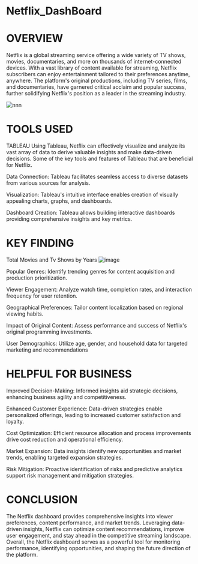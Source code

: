 # Netflix_DashBoard
# OVERVIEW
Netflix is a global streaming service offering a wide variety of TV shows, movies, documentaries, and more on thousands of internet-connected devices. With a vast library of content available for streaming, Netflix subscribers can enjoy entertainment tailored to their preferences anytime, anywhere. The platform's original productions, including TV series, films, and documentaries, have garnered critical acclaim and popular success, further solidifying Netflix's position as a leader in the streaming industry. 

![nnn](https://github.com/Lathishkumar20/Netflix_DashBoard/assets/142078468/70eb8eeb-3d11-419c-907c-11f7f5c2f402)

# TOOLS USED
TABLEAU 
Using Tableau, Netflix can effectively visualize and analyze its vast array of data to derive valuable insights and make data-driven decisions. Some of the key tools and features of Tableau that are beneficial for Netflix.

Data Connection: Tableau facilitates seamless access to diverse datasets from various sources for analysis.

Visualization: Tableau's intuitive interface enables creation of visually appealing charts, graphs, and dashboards.

Dashboard Creation: Tableau allows building interactive dashboards providing comprehensive insights and key metrics.


# KEY FINDING

Total Movies and Tv Shows by Years
![image](https://github.com/Lathishkumar20/Netflix_DashBoard/assets/142078468/244e972e-7331-4999-9e92-ac869d57ee3f)


Popular Genres: Identify trending genres for content acquisition and production prioritization.

Viewer Engagement: Analyze watch time, completion rates, and interaction frequency for user retention.

Geographical Preferences: Tailor content localization based on regional viewing habits.

Impact of Original Content: Assess performance and success of Netflix's original programming investments.

User Demographics: Utilize age, gender, and household data for targeted marketing and recommendations

# HELPFUL FOR BUSINESS

Improved Decision-Making: Informed insights aid strategic decisions, enhancing business agility and competitiveness.

Enhanced Customer Experience: Data-driven strategies enable personalized offerings, leading to increased customer satisfaction and loyalty.

Cost Optimization: Efficient resource allocation and process improvements drive cost reduction and operational efficiency.

Market Expansion: Data insights identify new opportunities and market trends, enabling targeted expansion strategies.

Risk Mitigation: Proactive identification of risks and predictive analytics support risk management and mitigation strategies.

# CONCLUSION
The Netflix dashboard provides comprehensive insights into viewer preferences, content performance, and market trends. Leveraging data-driven insights, Netflix can optimize content recommendations, improve user engagement, and stay ahead in the competitive streaming landscape. Overall, the Netflix dashboard serves as a powerful tool for monitoring performance, identifying opportunities, and shaping the future direction of the platform.


